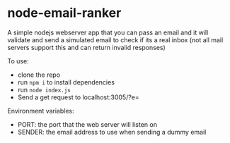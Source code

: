 # node-email-ranker

A simple nodejs webserver app that you can pass an email and it will validate and send a simulated email
to check if its a real inbox (not all mail servers support this and can return invalid responses)

To use:

- clone the repo
- run ```npm i``` to install dependencies
- run ```node index.js```
- Send a get request to localhost:3005/?e=<EMAIL ADDRESS>

Environment variables:

- PORT:   the port that the web server will listen on
- SENDER: the email address to use when sending a dummy email
